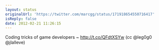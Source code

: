 ```yaml
---
layout: status
originalUrl: 'https://twitter.com/marcgg/status/171918654550716417'
isReply: false
date: 2012-02-21 11:26:15
---
```


Coding tricks of game developers ~ http://t.co/QFdtXSYw (cc @leg0g0 @jlalleve)

